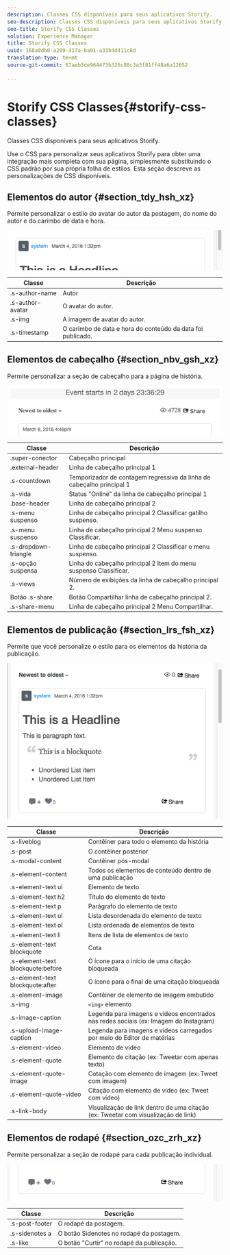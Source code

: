 ```yaml
---
description: Classes CSS disponíveis para seus aplicativos Storify.
seo-description: Classes CSS disponíveis para seus aplicativos Storify.
seo-title: Storify CSS Classes
solution: Experience Manager
title: Storify CSS Classes
uuid: 168a0db0-a209-417a-ba91-a33b4d411c8d
translation-type: tm+mt
source-git-commit: 67aeb3de964473b326c88c3a3f81ff48a6a12652

---
```



# Storify CSS Classes{#storify-css-classes}

Classes CSS disponíveis para seus aplicativos Storify.

Use o CSS para personalizar seus aplicativos Storify para obter uma integração mais completa com sua página, simplesmente substituindo o CSS padrão por sua própria folha de estilos. Esta seção descreve as personalizações de CSS disponíveis.

## Elementos do autor {#section_tdy_hsh_xz}

Permite personalizar o estilo do avatar do autor da postagem, do nome do autor e do carimbo de data e hora.

![](assets/StorifyAuthorCSS.png)

| Classe | Descrição |
|---|---|
| .s-author-name | Autor |
| .s-author-avatar | O avatar do autor. |
| .s-img | A imagem de avatar do autor. |
| .s-timestamp | O carimbo de data e hora do conteúdo da data foi publicado. |

## Elementos de cabeçalho {#section_nbv_gsh_xz}

Permite personalizar a seção de cabeçalho para a página de história.

![](assets/StorifyHeaderCSS-countdown-1.png)

| **Classe** | **Descrição** |
|---|---|
| .super-conector | Cabeçalho principal |
| .external-header | Linha de cabeçalho principal 1 |
| .s-countdown | Temporizador de contagem regressiva da linha de cabeçalho principal 1 |
| .s-vida | Status "Online" da linha de cabeçalho principal 1 |
| .base-header | Linha de cabeçalho principal 2 |
| .s-menu suspenso | Linha de cabeçalho principal 2 Classificar gatilho suspenso. |
| .s-menu suspenso | Linha de cabeçalho principal 2 Menu suspenso Classificar. |
| .s-dropdown-triangle | Linha de cabeçalho principal 2 Classificar o menu suspenso. |
| .s-opção suspensa | Linha do cabeçalho principal 2 Item do menu suspenso Classificar. |
| .s-views | Número de exibições da linha de cabeçalho principal 2. |
| Botão .s-share | Botão Compartilhar linha de cabeçalho principal 2. |
| .s-share-menu | Linha de cabeçalho principal 2 Menu Compartilhar. |

## Elementos de publicação {#section_lrs_fsh_xz}

Permite que você personalize o estilo para os elementos da história da publicação.

![](assets/StorifyPostCSS.png)

| **Classe** | **Descrição** |
|---|---|
| .s-liveblog | Contêiner para todo o elemento da história |
| .s-post | O contêiner posterior |
| .s-modal-content | Contêiner pós-modal |
| .s-element-content | Todos os elementos de conteúdo dentro de uma publicação |
| .s-element-text ul | Elemento de texto |
| .s-element-text h2 | Título do elemento de texto |
| .s-element-text p | Parágrafo do elemento de texto |
| .s-element-text ul | Lista desordenada do elemento de texto |
| .s-element-text ol | Lista ordenada de elementos de texto |
| .s-element-text li | Itens de lista de elementos de texto |
| .s-element-text blockquote | Cota |
| .s-element-text blockquote:before | O ícone para o início de uma citação bloqueada |
| .s-element-text blockquote:after | O ícone para o final de uma citação bloqueada |
| .s-element-image | Contêiner de elemento de imagem embutido |
| .s-img | `<img>` elemento |
| .s-image-caption | Legenda para imagens e vídeos encontrados nas redes sociais (ex: Imagem do Instagram) |
| .s-upload-image-caption | Legenda para imagens e vídeos carregados por meio do Editor de matérias |
| .s-element-video | Elemento de vídeo |
| .s-element-quote | Elemento de citação (ex: Tweetar com apenas texto) |
| .s-element-quote-image | Cotação com elemento de imagem (ex: Tweet com imagem) |
| .s-element-quote-video | Citação com elemento de vídeo (ex: Tweet com vídeo) |
| .s-link-body | Visualização de link dentro de uma citação (ex: Tweetar com visualização de link) |

## Elementos de rodapé {#section_ozc_zrh_xz}

Permite personalizar a seção de rodapé para cada publicação individual.

![](assets/storify_CSS_footer.png)

| **Classe** | **Descrição** |
|---|---|
| .s-post-footer | O rodapé da postagem. |
| .s-sidenotes a | O botão Sidenotes no rodapé da postagem. |
| .s-like | O botão "Curtir" no rodapé da publicação. |
